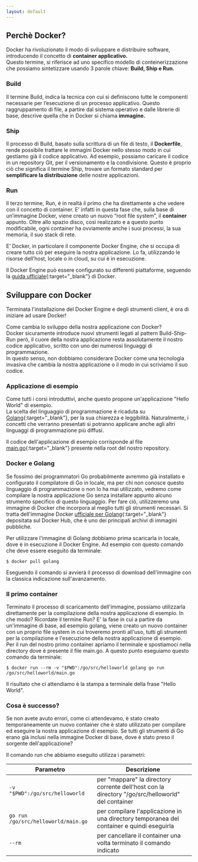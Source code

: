 ```yaml
---
layout: default
---
```


## Perchè Docker?

Docker ha rivoluzionato il modo di sviluppare e distribuire software, introducendo il concetto di **container applicativo.**  
Questo termine, si riferisce ad uno specifico modello di conteinerizzazione che possiamo sintetizzare usando 3 parole chiave: **Build, Ship e Run.**

### Build

Il termine Build, indica la tecnica con cui si definiscono tutte le componenti necessarie per l’esecuzione di un processo applicativo. Questo raggruppamento di file, a partire dal sistema operativo e dalle librerie di base, descrive quella che in Docker si chiama **immagine.**

### Ship

Il processo di Build, basato sulla scrittura di un file di testo, il **Dockerfile**, rende possibile trattare le immagini Docker nello stesso modo in cui gestiamo già il codice applicativo. Ad esempio, possiamo caricare il codice in un repository Git, per il versionamento e la condivisione. Questo è proprio ciò che significa il termine Ship, trovare un formato standard per **semplificare la distribuzione** delle nostre applicazioni.

### Run

Il terzo termine, Run, è in realtà il primo che ha direttamente a che vedere con il concetto di container. E’ infatti in questa fase che, sulla base di un’immagine Docker, viene creato un nuovo “root file system”, il **container** appunto. Oltre allo spazio disco, così realizzato e a questo punto modificabile, ogni container ha ovviamente anche i suoi processi, la sua memoria, il suo stack di rete.

E’ Docker, in particolare il componente Docker Engine, che si occupa di creare tutto ciò per eseguire la nostra applicazione. Lo fa, utilizzando le risorse dell’host, locale o in cloud, su cui è in esecuzione.

Il Docker Engine può essere configurato su differenti piattaforme, seguendo la [guida ufficiale](https://docs.docker.com/engine/getstarted/step_one/){:target="_blank"} di Docker.

## Sviluppare con Docker

Terminata l'installazione del Docker Engine e degli strumenti client, è ora di iniziare ad usare Docker!

Come cambia lo sviluppo della nostra applicazione con Docker?  
Docker sicuramente introduce nuovi strumenti legati al pattern Build-Ship-Run però, il cuore della nostra applicazione resta assolutamente il nostro codice applicativo, scritto con uno dei numerosi linguaggi di programmazione.  
In questo senso, non dobbiamo considerare Docker come una tecnologia invasiva che cambia la nostra applicazione o il modo in cui scriviamo il suo codice.

### Applicazione di esempio

Come tutti i corsi introduttivi, anche questo propone un'applicazione "Hello World" di esempio.  
La scelta del linguaggio di programmazione è ricaduta su [Golang](https://it.wikipedia.org/wiki/Go_(linguaggio_di_programmazione)){:target="_blank"}, per la sua chiarezza e leggibilità. Naturalmente, i concetti che verranno presentati si potranno applicare anche agli altri linguaggi di programmazione più diffusi.

Il codice dell'applicazione di esempio corrisponde al file [main.go](https://github.com/LOG-ED/docker-get-started/blob/master/main.go){:target="_blank"} presente nella root del nostro repository.

### Docker e Golang

Se fossimo dei programmatori Go probabilmente avremmo già installato e configurato il compilatore di Go in locale, 
ma per chi non conosce questo linguaggio di programmazione o non lo ha mai utilizzato, vedremo come compilare la nostra applicazione Go senza installare appunto alcuno strumento specifico di questo linguaggio.
Per fare ciò, utilizzeremo una immagine di Docker che incorpora al meglio tutti gli strumenti necessari.
Si tratta dell'immagine Docker [ufficiale per Golang](https://hub.docker.com/_/golang/){:target="_blank"} depositata sul Docker Hub, che è uno dei principali archivi di immagini pubbliche.

Per utilizzare l'immagine di Golang dobbiamo prima scaricarla in locale, dove è in esecuzione il Docker Engine. Ad esempio con questo comando che deve essere eseguito da terminale:

```$ docker pull golang```

Eseguendo il comando si avvierà il processo di download dell'immagine con la classica indicazione sull'avanzamento.

### Il primo container

Terminato il processo di scaricamento dell'immagine, possiamo utilizzarla direttamente per la compilazione della nostra applicazione di esempio. In che modo? Ricordate il termine Run? E' la fase in cui a partire da un'immagine di base, ad esempio golang, viene creato un nuovo container con un proprio file system in cui troveremo pronti all'uso, tutti gli strumenti per la compilazione e l'esecuzione della nostra applicazione di esempio.  
Per il run del nostro primo container apriamo il terminale e spostiamoci nella directory dove è presente il file main.go. A questo punto eseguiamo questo comando da terminale:

```$ docker run --rm -v "$PWD":/go/src/helloworld golang go run /go/src/helloworld/main.go```

Il risultato che ci attendiamo è la stampa a terminale della frase "Hello World".

### Cosa è successo?

Se non avete avuto errori, come ci attendevamo, è stato creato temporaneamente un nuovo container che è stato utilizzato per compilare ed eseguire la nostra applicazione di esempio. Se tutti gli strumenti di Go erano già inclusi nella immagine Docker di base, dove è stato preso il sorgente dell'applicazione?  

Il comando run che abbiamo eseguito utilizza i parametri:

| **Parametro** | **Descrizione** |
| ------------- |-------------| 
| ```-v "$PWD":/go/src/helloworld``` | per "mappare" la directory corrente dell'host con la directory "/go/src/helloworld" del container | 
| ```go run /go/src/helloworld/main.go``` | per compilare l'applicazione in una directory temporanea del container e quindi eseguirla |
| ```--rm``` | per cancellare il container una volta terminato il comando indicato |
